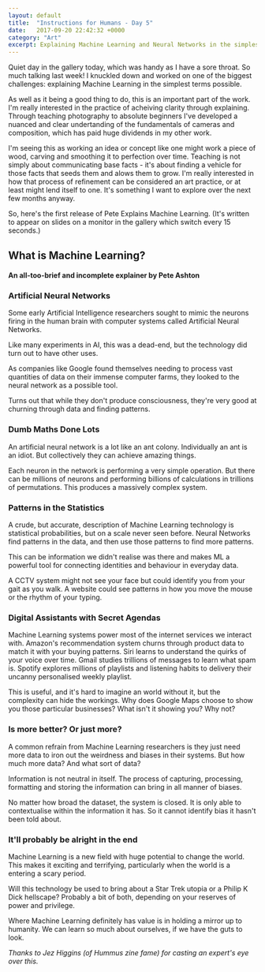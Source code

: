 ```yaml
---
layout: default
title:  "Instructions for Humans - Day 5"
date:   2017-09-20 22:42:32 +0000
category: "Art"
excerpt: Explaining Machine Learning and Neural Networks in the simplest terms
---
```


Quiet day in the gallery today, which was handy as I have a sore throat. So much talking last week! I knuckled down and worked on one of the biggest challenges: explaining Machine Learning in the simplest terms possible. 

As well as it being a good thing to do, this is an important part of the work. I'm really interested in the practice of acheiving clarity through explaining. Through teaching photography to absolute beginners I've developed a nuanced and clear undertanding of the fundamentals of cameras and composition, which has paid huge dividends in my other work. 

I'm seeing this as working an idea or concept like one might work a piece of wood, carving and smoothing it to perfection over time. Teaching is not simply about communicating base facts - it's about finding a vehicle for those facts that seeds them and alows them to grow. I'm really interested in how that process of refinement can be considered an art practice, or at least might lend itself to one. It's something I want to explore over the next few months anyway. 

So, here's the first release of Pete Explains Machine Learning. (It's written to appear on slides on a monitor in the gallery which switch every 15 seconds.)

## What is Machine Learning?
#### An all-too-brief and incomplete explainer by Pete Ashton

### Artificial Neural Networks

Some early Artificial Intelligence researchers sought to mimic the neurons firing in the human brain with computer systems called Artificial Neural Networks.

Like many experiments in AI, this was a dead-end, but the technology did turn out to have other uses. 

As companies like Google found themselves needing to process vast quantities of data on their immense computer farms, they looked to the neural network as a possible tool. 

Turns out that while they don't produce consciousness, they're very good at churning through data and finding patterns.

### Dumb Maths Done Lots


An artificial neural network is a lot like an ant colony. Individually an ant is an idiot. But collectively they can achieve amazing things.

Each neuron in the network is performing a very simple operation. But there can be millions of neurons and performing billions of calculations in trillions of permutations. This produces a massively complex system.

### Patterns in the Statistics


A crude, but accurate, description of Machine Learning technology is 
statistical probabilities, but on a scale never seen before. Neural Networks find patterns in the data, and then use those patterns to find more patterns. 

This can be information we didn't realise was there and makes ML a powerful tool for connecting identities and behaviour in everyday data. 

A CCTV system might not see your face but could identify you from your gait as you walk. A website could see patterns in how you move the mouse or the rhythm of your typing.

### Digital Assistants with Secret Agendas


Machine Learning systems power most of the internet services we interact with. Amazon's recommendation system churns through product data to match it with your buying patterns. Siri learns to understand the quirks of your voice over time. Gmail studies trillions of messages to learn what spam is. Spotify explores millions of playlists and listening habits to delivery their uncanny personalised weekly playlist.

This is useful, and it's hard to imagine an world without it, but the complexity  can hide the workings. Why does Google Maps choose to show you those particular businesses? What isn't it showing you? Why not? 

### Is more better? Or just more?

A common refrain from Machine Learning researchers is they just need more data to iron out the weirdness and biases in their systems. But how much more data? And what sort of data?

Information is not neutral in itself. The process of capturing, processing, formatting and storing the information can bring in all manner of biases. 

No matter how broad the dataset, the system is closed. It is only able to contextualise within the information it has. So it cannot identify bias it hasn't been told about.

### It'll probably be alright in the end

Machine Learning is a new field with huge potential to change the world. This makes it exciting and terrifying, particularly when the world is a entering a scary period. 

Will this technology be used to bring about a Star Trek utopia or a Philip K Dick hellscape? Probably a bit of both, depending on your reserves of power and privilege. 

Where Machine Learning definitely has value is in holding a mirror up to humanity. We can learn so much about ourselves, if we have the guts to look.

*Thanks to Jez Higgins (of Hummus zine fame) for casting an expert's eye over this.*
